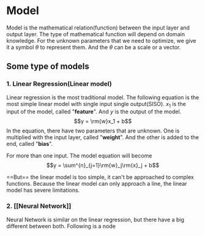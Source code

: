 # Model

Model is the mathematical relation(function) between the input layer and output layer. The type of mathematical function will depend on domain knowledge. For the unknown parameters that we need to optimize, we give it a symbol $\theta$ to represent them. And the $\theta$ can be a scale or a vector.

## Some type of models

### 1. Linear Regression(Linear model)
Linear regression is the most traditional model. The following equation is the most simple linear model with single input single output(SISO). $x_1$ is the input of the model, called "**feature**". And $y$ is the output of the model.
$$y = \rm{w}x_1 + b$$
In the equation, there have two parameters that are unknown. One is multiplied with the input layer, called "**weight**". And the other is added to the end, called "**bias**".

For more than one input. The model equation will become
$$y = \sum^{n}_{j=1}\rm{w}_j\rm{x}_j + b$$

==But== the linear model is too simple, it can't be approached to complex functions. Because the linear model can only approach a line, the linear model has severe limitations.

### 2. [[Neural Network]]
Neural Network is similar on the linear regression, but there have a big different between both. Following is a node 

